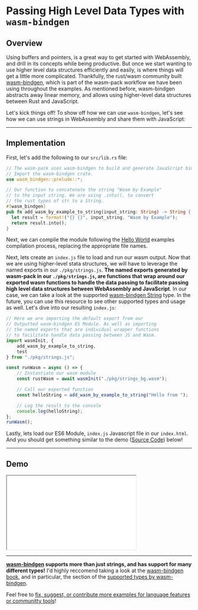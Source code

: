 # Passing High Level Data Types with `wasm-bindgen`

## Overview

Using buffers and pointers, is a great way to get started with WebAssembly, and drill in its concepts while being productive. But once we start wanting to use higher level data structures efficiently and easily, is where things will get a little more complicated. Thankfully, the rust/wasm community built [wasm-bindgen](https://github.com/rustwasm/wasm-bindgen), which is part of the wasm-pack workflow we have been using throughout the examples. As mentioned before, wasm-bindgen abstracts away linear memory, and allows using higher-level data structures between Rust and JavaScript.

Let's kick things off! To show off how we can use `wasm-bindgen`, let's see how we can use strings in WebAssembly and share them with JavaScript:

---

## Implementation

First, let's add the following to our `src/lib.rs` file:

```rust
// The wasm-pack uses wasm-bindgen to build and generate JavaScript binding file.
// Import the wasm-bindgen crate.
use wasm_bindgen::prelude::*;

// Our function to concatenate the string "Wasm by Example"
// to the input string. We are using .into(), to convert
// the rust types of str to a String.
#[wasm_bindgen]
pub fn add_wasm_by_example_to_string(input_string: String) -> String {
  let result = format!("{} {}", input_string, "Wasm by Example");
  return result.into();
}
```

Next, we can compile the module following the [Hello World](/example-redirect?exampleName=hello-world) examples compilation process, replacing the appropriate file names.

Next, lets create an `index.js` file to load and run our wasm output. Now that we are using higher-level stata structures, we will have to leverage the named exports in our `./pkg/strings.js`. **The named exports generated by wasm-pack in our `./pkg/strings.js`, are functions that wrap around our exported wasm functions to handle the data passing to facilitate passing high level data structures between WebAssembly and JavaScript**. In our case, we can take a look at the supported [wasm-bindgen String](https://rustwasm.github.io/docs/wasm-bindgen/reference/types/string.html) type. In the future, you can use this resource to see other supported types and usage as well. Let's dive into our resulting `index.js`:

```javascript
// Here we are importing the default export from our
// Outputted wasm-bindgen ES Module. As well as importing
// the named exports that are individual wrapper functions
// to facilitate handle data passing between JS and Wasm.
import wasmInit, {
    add_wasm_by_example_to_string,
    test
} from "./pkg/strings.js";

const runWasm = async () => {
    // Instantiate our wasm module
    const rustWasm = await wasmInit("./pkg/strings_bg.wasm");

    // Call our exported function
    const helloString = add_wasm_by_example_to_string("Hello from ");

    // Log the result to the console
    console.log(helloString);
};
runWasm();
```

Lastly, lets load our ES6 Module, `index.js` Javascript file in our `index.html`. And you should get something similar to the demo ([Source Code](/source-redirect?path=examples/passing-high-level-data-types-with-wasm-bindgen/demo/rust)) below!

---

## Demo

<iframe width="350px" height="200px" title="Rust Demo" src="/demo-redirect?example-name=passing-high-level-data-types-with-wasm-bindgen"></iframe>

---

**[wasm-bindgen](https://github.com/rustwasm/wasm-bindgen) supports more than just strings, and has support for many different types!** I'd highly reccomend taking a look at the [wasm-bindgen book](https://rustwasm.github.io/docs/wasm-bindgen/), and in particular, the section of the [supported types by wasm-bindgen](https://rustwasm.github.io/docs/wasm-bindgen/reference/types.html).

Feel free to [fix, suggest, or contribute more examples for language features or communitty tools](https://github.com/torch2424/wasm-by-example)!
